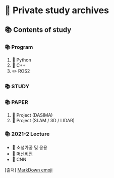 # 📝 Private study archives

## 📚 Contents of study
### 📚 Program
1. 🐍 Python
2. 🐍 C++
3. ✏️ ROS2

### 📚 STUDY


### 📚 PAPER
1. 🔦 Project (DASIMA)
2. 🔦 Project (SLAM / 3D / LIDAR)


### 📚 2021-2 Lecture
- 📒 소성가공 및 응용
- 📕 [머신비전](https://github.com/ChaeChaeL/TIL/tree/main/2021-2_Lecture/Machine)
- 📗 CNN


[출처]
[MarkDown emoji](http://www.iemoji.com/#?category=objects&version=36&theme=appl&skintone=default)

